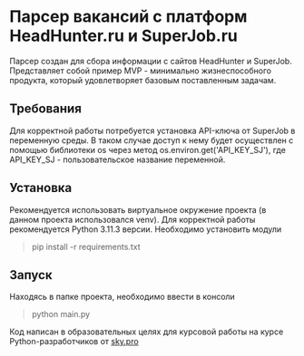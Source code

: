 # Парсер вакансий с платформ HeadHunter.ru и SuperJob.ru
Парсер создан для сбора информации с сайтов HeadHunter и SuperJob. Представляет собой пример MVP - минимально жизнеспособного продукта, который удовлетворяет базовым поставленным задачам.
## Требования
Для корректной работы потребуется установка API-ключа от SuperJob в переменную среды. В таком случае доступ к нему будет осуществлен с помощью библиотеки os через метод os.environ.get('API_KEY_SJ'), где API_KEY_SJ - пользовательское название переменной.
## Установка
Рекомендуется использовать виртуальное окружение проекта (в данном проекта использовался venv).
Для корректной работы рекомендуется Python 3.11.3 версии.
Необходимо установить модули
> pip install -r requirements.txt
## Запуск
Находясь в папке проекта, необходимо ввести в консоли
> python main.py


Код написан в образовательных целях для курсовой работы на курсе  Python-разработчиков от [sky.pro](https://sky.pro/)